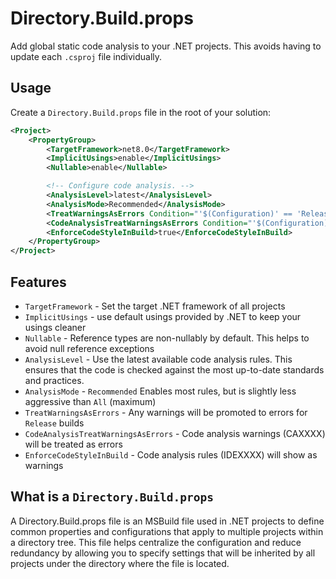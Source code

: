 # Directory.Build.props

Add global static code analysis to your .NET projects.  This avoids having to update each `.csproj` file individually.

## Usage

Create a `Directory.Build.props` file in the root of your solution:

```xml
<Project>
    <PropertyGroup>
        <TargetFramework>net8.0</TargetFramework>
        <ImplicitUsings>enable</ImplicitUsings>
        <Nullable>enable</Nullable>

        <!-- Configure code analysis. -->
        <AnalysisLevel>latest</AnalysisLevel>
        <AnalysisMode>Recommended</AnalysisMode>
        <TreatWarningsAsErrors Condition="'$(Configuration)' == 'Release'">true</TreatWarningsAsErrors>
        <CodeAnalysisTreatWarningsAsErrors Condition="'$(Configuration)' == 'Release'">true</CodeAnalysisTreatWarningsAsErrors>
        <EnforceCodeStyleInBuild>true</EnforceCodeStyleInBuild>
    </PropertyGroup>
</Project>
```

## Features

- `TargetFramework` - Set the target .NET framework of all projects
- `ImplicitUsings` - use default usings provided by .NET to keep your usings cleaner
- `Nullable` - Reference types are non-nullably by default.  This helps to avoid null reference exceptions
- `AnalysisLevel` - Use the latest available code analysis rules. This ensures that the code is checked against the most up-to-date standards and practices.
- `AnalysisMode` - `Recommended` Enables most rules, but is slightly less aggressive than `All` (maximum)
- `TreatWarningsAsErrors` - Any warnings will be promoted to errors for `Release` builds
- `CodeAnalysisTreatWarningsAsErrors` - Code analysis warnings (CAXXXX) will be treated as errors
- `EnforceCodeStyleInBuild` - Code analysis rules (IDEXXXX) will show as warnings

## What is a `Directory.Build.props`

A Directory.Build.props file is an MSBuild file used in .NET projects to define common properties and configurations that apply to multiple projects within a directory tree. This file helps centralize the configuration and reduce redundancy by allowing you to specify settings that will be inherited by all projects under the directory where the file is located.
